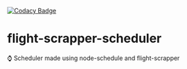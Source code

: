 [![Codacy Badge](https://api.codacy.com/project/badge/Grade/bac1861829e5488cb3365282fd95b7b9)](https://www.codacy.com/app/tiagobertolo/flight-scrapper-scheduler?utm_source=github.com&amp;utm_medium=referral&amp;utm_content=bertolo1988/flight-scrapper-scheduler&amp;utm_campaign=Badge_Grade)


# flight-scrapper-scheduler
:watch: Scheduler made using node-schedule and flight-scrapper
